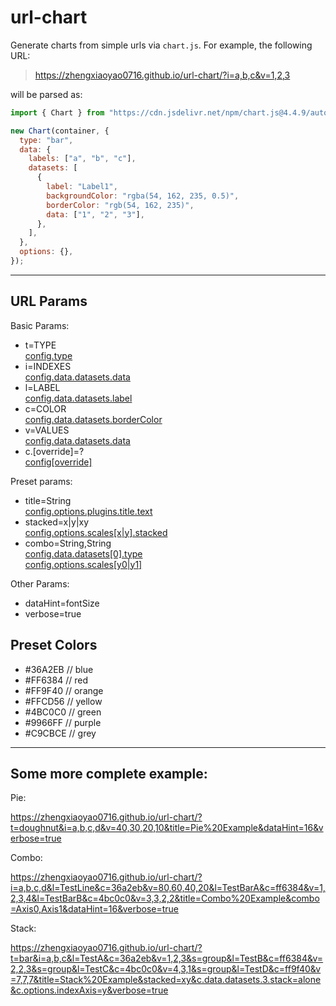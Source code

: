 # url-chart

Generate charts from simple urls via `chart.js`.
For example, the following URL:

> https://zhengxiaoyao0716.github.io/url-chart/?i=a,b,c&v=1,2,3

will be parsed as:

```js
import { Chart } from "https://cdn.jsdelivr.net/npm/chart.js@4.4.9/auto/+esm";

new Chart(container, {
  type: "bar",
  data: {
    labels: ["a", "b", "c"],
    datasets: [
      {
        label: "Label1",
        backgroundColor: "rgba(54, 162, 235, 0.5)",
        borderColor: "rgb(54, 162, 235)",
        data: ["1", "2", "3"],
      },
    ],
  },
  options: {},
});
```

---

## URL Params

Basic Params:

- t=TYPE  
  [config.type](https://www.chartjs.org/docs/latest/configuration/#type)
- i=INDEXES  
  [config.data.datasets.data](https://www.chartjs.org/docs/latest/general/data-structures.html#dataset-configuration)
- l=LABEL  
  [config.data.datasets.label](https://www.chartjs.org/docs/latest/general/data-structures.html#dataset-configuration)
- c=COLOR  
  [config.data.datasets.borderColor](https://www.chartjs.org/docs/latest/general/colors.html#per-dataset-color-settings)
- v=VALUES  
  [config.data.datasets.data](https://www.chartjs.org/docs/latest/general/data-structures.html#dataset-configuration)
- c.[override]=?  
  [config[override]](https://www.chartjs.org/docs/latest/configuration/)

Preset params:

- title=String  
  [config.options.plugins.title.text](https://www.chartjs.org/docs/latest/configuration/title.html)
- stacked=x|y|xy  
  [config.options.scales[x|y].stacked](https://www.chartjs.org/docs/latest/charts/bar.html#stacked-bar-chart)
- combo=String,String  
  [config.data.datasets[0].type](https://www.chartjs.org/docs/latest/samples/other-charts/combo-bar-line.html)  
  [config.options.scales[y0|y1]](https://www.chartjs.org/docs/latest/axes/#common-options-to-all-axes)

Other Params:

- dataHint=fontSize
- verbose=true

## Preset Colors

- #36A2EB // blue
- #FF6384 // red
- #FF9F40 // orange
- #FFCD56 // yellow
- #4BC0C0 // green
- #9966FF // purple
- #C9CBCE // grey

---

## Some more complete example:

Pie:

https://zhengxiaoyao0716.github.io/url-chart/?t=doughnut&i=a,b,c,d&v=40,30,20,10&title=Pie%20Example&dataHint=16&verbose=true

Combo:

https://zhengxiaoyao0716.github.io/url-chart/?i=a,b,c,d&l=TestLine&c=36a2eb&v=80,60,40,20&l=TestBarA&c=ff6384&v=1,2,3,4&l=TestBarB&c=4bc0c0&v=3,3,2,2&title=Combo%20Example&combo=Axis0,Axis1&dataHint=16&verbose=true

Stack:

https://zhengxiaoyao0716.github.io/url-chart/?t=bar&i=a,b,c&l=TestA&c=36a2eb&v=1,2,3&s=group&l=TestB&c=ff6384&v=2,2,3&s=group&l=TestC&c=4bc0c0&v=4,3,1&s=group&l=TestD&c=ff9f40&v=7,7,7&title=Stack%20Example&stacked=xy&c.data.datasets.3.stack=alone&c.options.indexAxis=y&verbose=true
